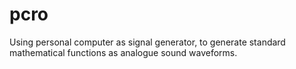 pcro
====

Using personal computer as signal generator, to generate standard mathematical functions as analogue sound waveforms.